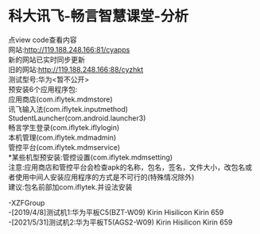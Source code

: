 # 科大讯飞-畅言智慧课堂-分析
点view code查看内容<br>
网站:http://119.188.248.166:81/cyapps<br>
新的网站已实时同步更新<br>
旧的网站:http://119.188.248.166:88/cyzhkt<br>
测试型号:华为<暂不公开><br>
预安装6个应用程序包:<br>
应用商店(com.iflytek.mdmstore)<br>
讯飞输入法(com.iflytek.inputmethod)<br>
StudentLauncher(com.android.launcher3)<br>
畅言学生登录(com.iflytek.iflylogin)<br>
本机管理(com.iflytek.mdmadmin)<br>
管控平台(com.iflytek.mdmservice)<br>
*某些机型预安装:管控设置(com.iflytek.mdmsetting)<br>
注意:应用商店和管控平台会检查apk的名称，包名，签名，文件大小，改包名或者使用中间人安装应用程序的方式是不可行的(特殊情况除外)<br>
建议:包名前部加com.iflytek.并设法安装

-XZFGroup<br>
-[2019/4/8]测试机1:华为平板C5(BZT-W09) Kirin Hisilicon Kirin 659<br>
-[2021/5/31]测试机2:华为平板T5(AGS2-W09) Kirin Hisilicon Kirin 659<br>
